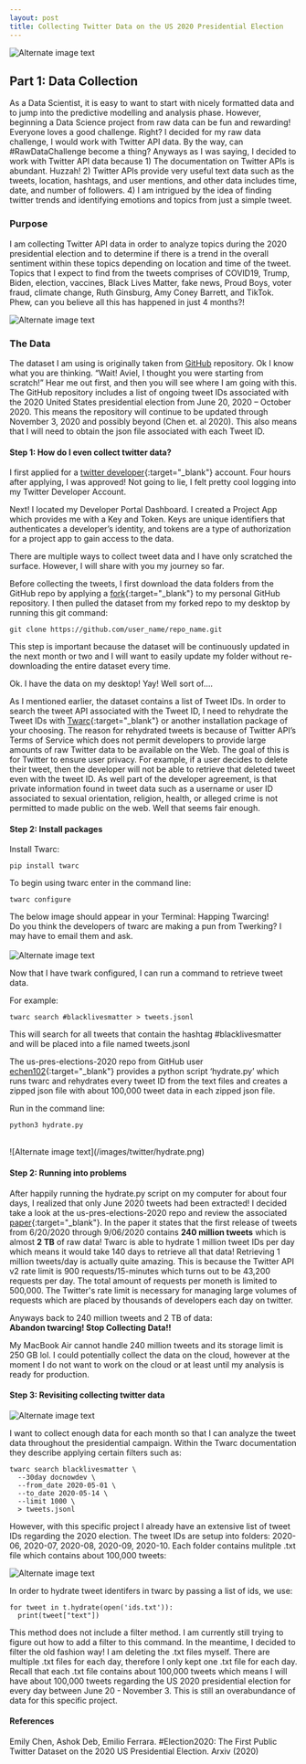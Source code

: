 ```yaml
---
layout: post
title: Collecting Twitter Data on the US 2020 Presidential Election
---
```

![Alternate image text](/images/twitter/tweet_tweet.jpg)

## Part 1: Data Collection
As a Data Scientist, it is easy to want to start with nicely formatted data and to jump into the predictive modelling and analysis phase. However, beginning a Data Science project from raw data can be fun and rewarding! Everyone loves a good challenge. Right? I decided for my raw data challenge, I would work with Twitter API data. By the way, can #RawDataChallenge become a thing? Anyways as I was saying, I decided to work with Twitter API data because 1) The documentation on Twitter APIs is abundant. Huzzah! 2) Twitter APIs provide very useful text data such as the tweets, location, hashtags, and user mentions, and other data includes time, date, and number of followers. 4) I am intrigued by the idea of finding twitter trends and identifying emotions and topics from just a simple tweet. 

### Purpose
I am collecting Twitter API data in order to analyze topics during the 2020 presidential election and to determine if there is a trend in the overall sentiment within these topics depending on location and time of the tweet. Topics that I expect to find from the tweets comprises of COVID19, Trump, Biden, election, vaccines, Black Lives Matter, fake news, Proud Boys, voter fraud, climate change, Ruth Ginsburg, Amy Coney Barrett, and TikTok. Phew, can you believe all this has happened in just 4 months?! 

![Alternate image text](/images/twitter/vote_facemask.jpg)


### The Data
The dataset I am using is originally taken from <a href="https://github.com/echen102/us-pres-elections-2020" target="_blank">GitHub</a> repository. Ok I know what you are thinking. “Wait! Aviel, I thought you were starting from scratch!” Hear me out first, and then you will see where I am going with this. The GitHub repository includes a list of ongoing tweet IDs associated with the 2020 United States presidential election from June 20, 2020 – October 2020. This means the repository will continue to be updated through November 3, 2020 and possibly beyond (Chen et. al 2020). This also means that I will need to obtain the json file associated with each Tweet ID. 

#### Step 1: How do I even collect twitter data?

I first applied for a [twitter developer](https://developer.twitter.com/en/apply-for-access){:target="_blank"} account. Four hours after applying, I was approved! Not going to lie, I felt pretty cool logging into my Twitter Developer Account. 

Next! I located my Developer Portal Dashboard. I created a Project App which provides me with a Key and Token. Keys are unique identifiers that authenticates a developer’s identity, and tokens are a type of authorization for a project app to gain access to the data.

There are multiple ways to collect tweet data and I have only scratched the surface. However, I will share with you my journey so far. 

Before collecting the tweets, I first download the data folders from the GitHub repo by applying a [fork](https://docs.github.com/en/free-pro-team@latest/github/getting-started-with-github/fork-a-repo){:target="_blank"} to my personal GitHub repository. I then pulled the dataset from my forked repo to my desktop by running this git command: 

```
git clone https://github.com/user_name/repo_name.git

```

This step is important because the dataset will be continuously updated in the next month or two and I will want to easily update my folder without re-downloading the entire dataset every time.

Ok. I have the data on my desktop! Yay! Well sort of….

As I mentioned earlier, the dataset contains a list of Tweet IDs. In order to search the tweet API associated with the Tweet ID, I need to rehydrate the Tweet IDs with [Twarc](https://github.com/DocNow/twarc){:target="_blank"} or another installation package of your choosing. The reason for rehydrated tweets is because of Twitter API’s Terms of Service which does not permit developers to provide large amounts of raw Twitter data to be available on the Web. The goal of this is for Twitter to ensure user privacy. For example, if a user decides to delete their tweet, then the developer will not be able to retrieve that deleted tweet even with the tweet ID. As well part of the developer agreement, is that private information found in tweet data such as a username or user ID associated to sexual orientation, religion, health, or alleged crime is not permitted to made public on the web. Well that seems fair enough. 

#### Step 2: Install packages

Install Twarc:
```
pip install twarc
```

To begin using twarc enter in the command line:
```
twarc configure
```

The below image should appear in your Terminal: Happing Twarcing! <br>
Do you think the developers of twarc are making a pun from Twerking? I may have to email them and ask.<br><br>
![Alternate image text](/images/twitter/happy_twarcing.png)

Now that I have twark configured, I can run a command to retrieve tweet data. 

For example: 
```
twarc search #blacklivesmatter > tweets.jsonl
```
This will search for all tweets that contain the hashtag #blacklivesmatter and will be placed into a file named tweets.jsonl

The us-pres-elections-2020 repo from GitHub user [echen102](https://github.com/echen102){:target="_blank"} provides a python script ‘hydrate.py’ which runs twarc and rehydrates every tweet ID from the text files and creates a zipped json file with about 100,000 tweet data in each zipped json file. 

Run in the command line: 

    python3 hydrate.py 

<br>
![Alternate image text](/images/twitter/hydrate.png)

#### Step 2: Running into problems

After happily running the hydrate.py script on my computer for about four days, I realized that only June 2020 tweets had been extracted! I decided take a look at the us-pres-elections-2020 repo and review the associated [paper](https://arxiv.org/pdf/2010.00600.pdf){:target="_blank"}. In the paper it states that the first release of tweets from 6/20/2020 through 9/06/2020 contains **240 million tweets** which is almost **2 TB** of raw data! Twarc is able to hydrate 1 million tweet IDs per day which means it would take 140 days to retrieve all that data! Retrieving 1 million tweets/day is actually quite amazing. This is because the Twitter API v2 rate limit is 900 requests/15-minutes which turns out to be 43,200 requests per day. The total amount of requests per moneth is limited to 500,000. The Twitter's rate limit is necessary for managing large volumes of requests which are placed by thousands of developers each day on twitter.

Anyways back to 240 million tweets and 2 TB of data: <br>
**Abandon twarcing! Stop Collecting Data!!**

My MacBook Air cannot handle 240 million tweets and its storage limit is 250 GB lol. I could potentially collect the data on the cloud, however at the moment I do not want to work on the cloud or at least until my analysis is ready for production.

#### Step 3: Revisiting collecting twitter data

![Alternate image text](/images/twitter/rethinking.jpg)

I want to collect enough data for each month so that I can analyze the tweet data throughout the presidential campaign. Within the Twarc documentation they describe applying certain filters such as: 

```
twarc search blacklivesmatter \
  --30day docnowdev \
  --from_date 2020-05-01 \
  --to_date 2020-05-14 \
  --limit 1000 \
  > tweets.jsonl
```

However, with this specific project I already have an extensive list of tweet IDs regarding the 2020 election. The tweet IDs are setup into folders: 2020-06, 2020-07, 2020-08, 2020-09, 2020-10. Each folder contains mulitple .txt file which contains about 100,000 tweets: <br>

![Alternate image text](/images/twitter/txt_file.png)

In order to hydrate tweet identifers in twarc by passing a list of ids, we use: 

    for tweet in t.hydrate(open('ids.txt')):
      print(tweet["text"])

This method does not include a filter method. I am currently still trying to figure out how to add a filter to this command. In the meantime, I decided to filter the old fashion way! I am deleting the .txt files myself. There are multiple .txt files for each day, therefore I only kept one .txt file for each day. Recall that each .txt file contains about 100,000 tweets which means I will have about 100,000 tweets  regarding the US 2020 presidential election for every day between June 20 - November 3. This is still an overabundance of data for this specific project. 

#### References

Emily Chen, Ashok Deb, Emilio Ferrara. #Election2020: The First Public Twitter Dataset on the 2020 US Presidential Election. Arxiv (2020)
